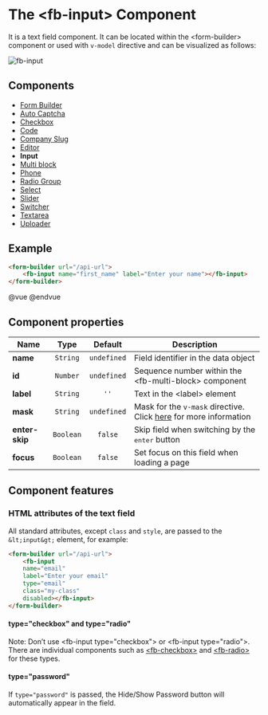 # The &lt;fb-input&gt; Component

It is a text field component. It can be located within the &lt;form-builder&gt; component or used with `v-model` directive and can be visualized as follows:

![fb-input](https://static.awes.io/docs/fb-input.png)

## Components
* [Form Builder](./form-builder.md)
* [Auto Captcha](./fb-auto-captcha.md)
* [Checkbox](./fb-checkbox.md)
* [Code](./fb-code.md)
* [Company Slug](./fb-company-slug.md)
* [Editor](./fb-editor.md)
* **Input**
* [Multi block](./fb-multi-block.md)
* [Phone](./fb-phone.md)
* [Radio Group](./fb-radio-group.md)
* [Select](./fb-select.md)
* [Slider](./fb-slider.md)
* [Switcher](./fb-switcher.md)
* [Textarea](./fb-textarea.md)
* [Uploader](./fb-uploader.md)

## Example

```html
<form-builder url="/api-url">
    <fb-input name="first_name" label="Enter your name"></fb-input>
</form-builder>
```
@vue
<form-builder url="/api-url">
    <fb-input name="first_name" label="Enter your name"></fb-input>
</form-builder>
@endvue


## Component properties

| Name                | Type               | Default             | Description                                       |
|---------------------|:------------------:|:-------------------:|---------------------------------------------------|
| **name**            | `String`           | `undefined`         | Field identifier in the data object               |
| **id**              | `Number`           | `undefined`         | Sequence number within the &lt;fb-multi-block&gt; component    |
| **label**           | `String`           | `''`                | Text in the &lt;label&gt; element                 |
| **mask**            | `String`           | `undefined`         | Mask for the `v-mask` directive. Click [here](https://github.com/vuejs-tips/vue-the-mask#tokens) for more information |
| **enter-skip**      | `Boolean`          | `false`             | Skip field when switching by the <kbd>enter</kbd> button |
| **focus**           | `Boolean`          | `false`             | Set focus on this field when loading a page       |


## Component features

### HTML attributes of the text field

All standard attributes, except `class` and `style`, are passed to the `&lt;input&gt;` element, for example:

```html
<form-builder url="/api-url">
    <fb-input
    name="email"
    label="Enter your email"
    type="email"
    class="my-class"
    disabled></fb-input>
</form-builder>
```

<form-builder url="/api-url">
    <fb-input name="email" label="Enter your email" type="email" class="my-class" disabled></fb-input>
</form-builder>

#### type="checkbox" and type="radio"

Note: Don’t use &lt;fb-input type="checkbox"&gt; or &lt;fb-input type="radio"&gt;. There are individual components such as [&lt;fb-checkbox&gt;](./fb-checkbox.md) and [&lt;fb-radio&gt;](./fb-radio.md) for these types.

#### type="password"

If `type="password"` is passed, the Hide/Show Password button will automatically appear in the field.

<form-builder url="/api-url">
    <fb-input name="password" label="Enter your password" type="password"></fb-input>
</form-builder>
